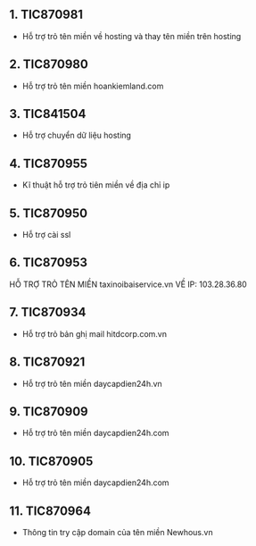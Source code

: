 ## 1. TIC870981
- Hỗ trợ trỏ tên miền về hosting và thay tên miền trên hosting
## 2. TIC870980
- Hỗ trợ trỏ tên miền hoankiemland.com
## 3. TIC841504
- Hỗ trợ chuyển dữ liệu hosting
## 4. TIC870955
- Kĩ thuật hỗ trợ trỏ tiên miền về địa chỉ ip

## 5. TIC870950
- Hỗ trợ cài ssl
## 6. TIC870953
HỖ TRỢ TRỎ TÊN MIỀN taxinoibaiservice.vn VỀ IP: 103.28.36.80

## 7. TIC870934
- Hỗ trợ trỏ bản ghị mail hitdcorp.com.vn
## 8. TIC870921
- Hỗ trợ trỏ tên miền daycapdien24h.vn
## 9. TIC870909
- Hỗ trợ trỏ tên miền daycapdien24h.com
## 10. TIC870905
- Hỗ trợ trỏ tên miền daycapdien24h.com
## 11. TIC870964
- Thông tin try cập domain của tên miền Newhous.vn